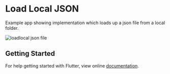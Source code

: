 # Load Local JSON

Example app showing implementation which loads up a json file from a local folder.


![loadlocal json file](https://user-images.githubusercontent.com/74393555/99682347-eb8dba00-2aa0-11eb-83b6-7282482c7017.png)


## Getting Started

For help getting started with Flutter, view online [documentation](http://flutter.dev/).
